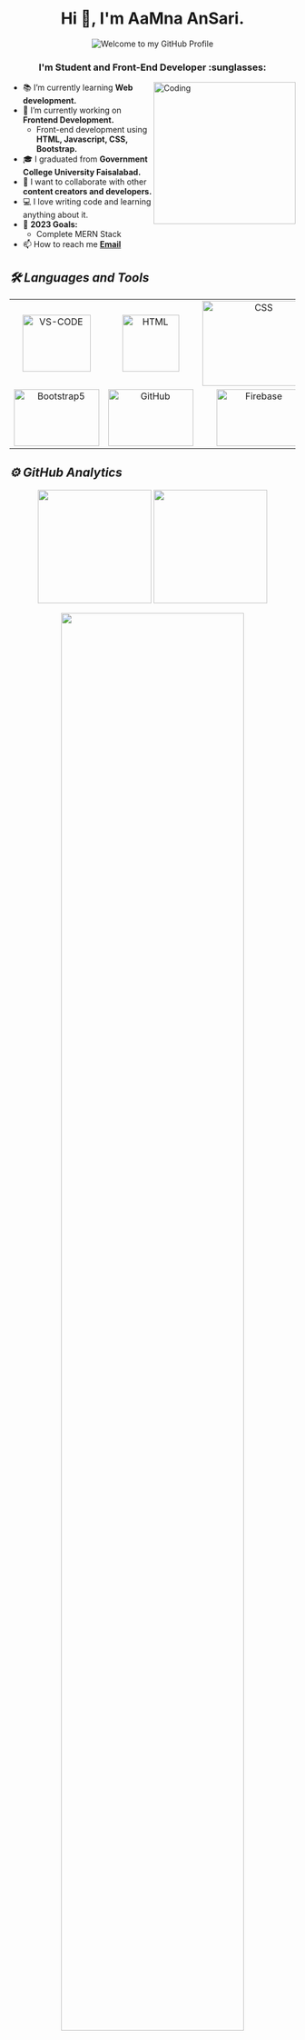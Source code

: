 <h1 align="center">Hi 👋, I'm AaMna AnSari.</h1>
<p align='center' style='margin: 16px 4px 8px;'>
    <img src="https://readme-typing-svg.herokuapp.com?font=Fira+Code&pause=1000&color=000000&center=true&vCenter=true&multiline=true&width=710&height=35&lines=Welcome+to+my+GitHub+Profile+👩‍💻;"alt="Welcome to my GitHub Profile" />
</p>
<h3 align="center">I'm Student and Front-End Developer :sunglasses:</h3>
<img align="right" alt="Coding" width="250" src="https://media.tenor.com/rePDfDWO3XoAAAAd/hacking.gif">


- 📚 I’m currently learning **Web development.**
- 🔭 I’m currently working on **Frontend Development.**
  - Front-end development using **HTML, Javascript, CSS, Bootstrap.**
- 🎓 I graduated from **Government College University Faisalabad.**
- 👯 I want to collaborate with other **content creators and developers.**
- 💻 I love writing code and learning anything about it.
- 🥅 **2023 Goals:**
     -  Complete MERN Stack
- 📫 How to reach me **[Email](aamnansari29@gmail.com)**

<h2><i>🛠️ Languages and Tools</i></h2>

<table width="100"align='center' >
     <tr>
          <td align='center'>
             <img src="https://code.visualstudio.com/assets/images/code-stable.png" alt="VS-CODE"  width="120px" height="100px">
         </td>
          <td align='center'>
               <img src="https://upload.wikimedia.org/wikipedia/commons/thumb/6/61/HTML5_logo_and_wordmark.svg/2048px-HTML5_logo_and_wordmark.svg.png" alt="HTML"  width="100px" height="100px">
          </td>
          <td align='center'>
               <img src="https://th.bing.com/th/id/OIP.fKtEA6VSuCPh0nCy2VTnZQHaE8?pid=ImgDet&rs=1" alt="CSS"  width="200px"     height="150px">
         </td>
          <td align='center' width="190">
             <img src="https://www.freepnglogos.com/uploads/javascript-png/png-javascript-badge-picture-8.png" alt="Javascript" width="100px" height="100px">
         </td>
         </tr> 
    <tr>
         <td align='center'>
             <img src="https://www.vectorlogo.zone/logos/getbootstrap/getbootstrap-ar21.png" alt="Bootstrap5" width="150px" height="100px">
         </td>
     <td align='center'>
             <img src="https://1000logos.net/wp-content/uploads/2021/05/GitHub-logo.png" alt="GitHub" width="150px" height="100px">
         </td>
          <td align='center'>
             <img src="https://upload.wikimedia.org/wikipedia/commons/b/bd/Firebase_Logo.png" alt="Firebase" width="150px" height="100px">
         </td>
    </tr>
</table>

<h2><i>⚙️ GitHub Analytics</i></h2>

<p align="center">
  <img height="200" src="https://github-readme-stats.vercel.app/api?username=aamna29&show_icons=true&theme=dracula&include_all_commits=true" />
  <img height="200" src="https://github-readme-stats.vercel.app/api/top-langs/?username=aamna29&theme=dracula&show_icons=true" />
</p>
<p align="center">
  <img width="80%"   src="https://github-readme-streak-stats.herokuapp.com/?user=aamna29&show_icons=true&locale=en&layout=demo&theme=dracula&hide_border=true" />
</p>
 

